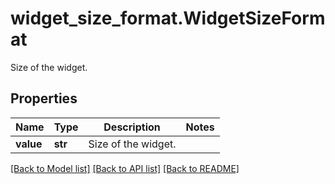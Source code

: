 # widget_size_format.WidgetSizeFormat

Size of the widget.
## Properties
Name | Type | Description | Notes
------------ | ------------- | ------------- | -------------
**value** | **str** | Size of the widget. | 

[[Back to Model list]](../README.md#documentation-for-models) [[Back to API list]](../README.md#documentation-for-api-endpoints) [[Back to README]](../README.md)


